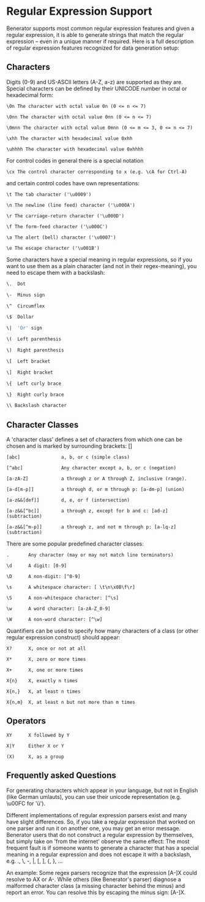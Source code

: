 # Regular Expression Support

Benerator supports most common regular expression features and given a regular expression, it is able to generate strings that match the regular
expression – even in a unique manner if required. Here is a full description of regular expression features recognized for data generation setup:

## Characters

Digits (0-9) and US-ASCII letters (A-Z, a-z) are supported as they are. Special characters can be defined by their UNICODE number in octal or
hexadecimal form:

```shell
\0n The character with octal value 0n (0 <= n <= 7)

\0nn The character with octal value 0nn (0 <= n <= 7)

\0mnn The character with octal value 0mnn (0 <= m <= 3, 0 <= n <= 7)

\xhh The character with hexadecimal value 0xhh

\uhhhh The character with hexadecimal value 0xhhhh
```
For control codes in general there is a special notation
```shell
\cx The control character corresponding to x (e.g. \cA for Ctrl-A)
```

and certain control codes have own representations:
```shell
\t The tab character ('\u0009')

\n The newline (line feed) character ('\u000A')

\r The carriage-return character ('\u000D')

\f The form-feed character ('\u000C')

\a The alert (bell) character ('\u0007')

\e The escape character ('\u001B')
```

Some characters have a special meaning in regular expressions, so if you want to use them as a plain character (and not in their regex-meaning), you
need to escape them with a backslash:

```bash
\.	Dot

\-	Minus sign

\^	Circumflex

\$	Dollar

\|	'Or' sign

\(	Left parenthesis

\)	Right parenthesis

\[	Left bracket

\]	Right bracket

\{	Left curly brace

\}	Right curly brace

\\ Backslash character
```

## Character Classes

A 'character class' defines a set of characters from which one can be chosen and is marked by surrounding brackets: []

```shell
[abc] 				a, b, or c (simple class)

[^abc] 				Any character except a, b, or c (negation)

[a-zA-Z] 			a through z or A through Z, inclusive (range). 

[a-d[m-p]] 			a through d, or m through p: [a-dm-p] (union)

[a-z&&[def]] 		d, e, or f (intersection)

[a-z&&[^bc]] 		a through z, except for b and c: [ad-z] (subtraction)

[a-z&&[^m-p]]  		a through z, and not m through p: [a-lq-z] (subtraction)
```
There are some popular predefined character classes:
```shell
. 		Any character (may or may not match line terminators)

\d 		A digit: [0-9]

\D 		A non-digit: [^0-9]

\s 		A whitespace character: [ \t\n\x0B\f\r]

\S 		A non-whitespace character: [^\s]

\w 		A word character: [a-zA-Z_0-9]

\W 		A non-word character: [^\w]
```
Quantifiers can be used to specify how many characters of a class (or other regular expression construct) should appear:
```shell
X?		X, once or not at all

X*		X, zero or more times

X+		X, one or more times

X{n}	X, exactly n times

X{n,}	X, at least n times

X{n,m}	X, at least n but not more than m times
```

## Operators

```shell
XY		X followed by Y

X|Y 	Either X or Y

(X) 	X, as a group
```

## Frequently asked Questions

For generating characters which appear in your language, but not in English (like German umlauts), you can use their unicode representation (e.g.
\u00FC for 'ü').

Different implementations of regular expression parsers exist and many have slight differences. So, if you take a regular expression that worked on
one parser and run it on another one, you may get an error message. Benerator users that do not construct a regular expression by themselves, but
simply take on 'from the internet' observe the same effect: The most frequent fault is if someone wants to generate a character that has a special
meaning in a regular expression and does not escape it with a backslash, e.g. \., \\, \-, \|, \[, \], \{, \}, …

An example: Some regex parsers recognize that the expression [A-]X could resolve to AX or A-. While others (like Benerator's parser) diagnose a
malformed character class (a missing character behind the minus) and report an error. You can resolve this by escaping the minus sign: [A\-]X.